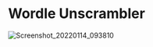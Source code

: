# Wordle Unscrambler

![Screenshot_20220114_093810](https://user-images.githubusercontent.com/20620901/149442193-1d915c00-241f-46bb-a631-62439c4a13ed.png)
